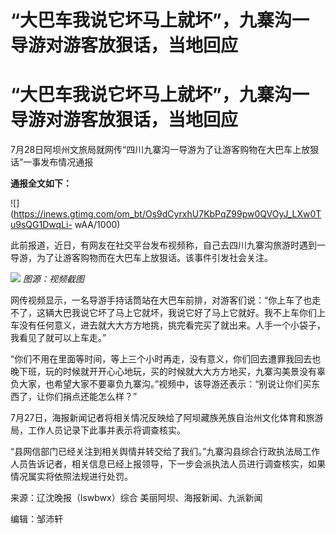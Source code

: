 # “大巴车我说它坏马上就坏”，九寨沟一导游对游客放狠话，当地回应

# “大巴车我说它坏马上就坏”，九寨沟一导游对游客放狠话，当地回应

7月28日阿坝州文旅局就网传“四川九寨沟一导游为了让游客购物在大巴车上放狠话”一事发布情况通报

**通报全文如下：**

![](https://inews.gtimg.com/om_bt/Os9dCyrxhU7KbPqZ99pw0QVOyJ_LXw0Tu9sQG1DwqLi-
wAA/1000)

此前报道，近日，有网友在社交平台发布视频称，自己去四川九寨沟旅游时遇到一导游，为了让游客购物而在大巴车上放狠话。该事件引发社会关注。

![](https://inews.gtimg.com/om_bt/OS7nzUhjByZnhhY4wBMEChwa2foBi3g1g7dbkyHSanpzQAA/1000)
_图源：视频截图_

网传视频显示，一名导游手持话筒站在大巴车前排，对游客们说：“你上车了也走不了，这辆大巴我说它坏了马上它就坏，我说它好了马上它就好。我不上车你们上车没有任何意义，进去就大大方方地挑，挑完看完买了就出来。人手一个小袋子，我看见了就可以上车走。”

“你们不用在里面等时间，等上三个小时再走，没有意义，你们回去遭罪我回去也晚下班，玩的时候就开开心心地玩，买的时候就大大方方地买，九寨沟美景没有辜负大家，也希望大家不要辜负九寨沟。”视频中，该导游还表示：“别说让你们买东西了，让你们捐点还能怎么样？”

7月27日，海报新闻记者将相关情况反映给了阿坝藏族羌族自治州文化体育和旅游局，工作人员记录下此事并表示将调查核实。

“县网信部门已经关注到相关舆情并转交给了我们。”九寨沟县综合行政执法局工作人员告诉记者，相关信息已经上报领导，下一步会派执法人员进行调查核实，如果情况属实将依照法规进行处罚。

来源：辽沈晚报（lswbwx）综合 美丽阿坝、海报新闻、九派新闻

编辑：邹沛轩

